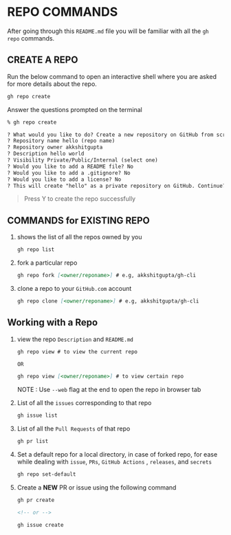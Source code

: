 # REPO COMMANDS

After going through this `README.md` file you will be familiar with all the `gh repo` commands.

## CREATE A REPO

Run the below command to open an interactive shell where you are asked for more details about the repo.

```md
gh repo create
```

Answer the questions prompted on the terminal

```md
% gh repo create

? What would you like to do? Create a new repository on GitHub from scratch
? Repository name hello (repo name)
? Repository owner akkshitgupta
? Description hello world
? Visibility Private/Public/Internal (select one)
? Would you like to add a README file? No
? Would you like to add a .gitignore? No
? Would you like to add a license? No
? This will create "hello" as a private repository on GitHub. Continue? (Y/n)
```

> Press Y to create the repo successfully

## COMMANDS for EXISTING REPO

1. shows the list of all the repos owned by you

   ```md
   gh repo list
   ```

2. fork a particular repo

   ```md
   gh repo fork [<owner/reponame>] # e.g, akkshitgupta/gh-cli
   ```

3. clone a repo to your `GitHub.com` account

   ```md
   gh repo clone [<owner/reponame>] # e.g, akkshitgupta/gh-cli
   ```

## Working with a Repo

1. view the repo `Description` and `README.md`

   ```md
   gh repo view # to view the current repo

   OR

   gh repo view [<owner/reponame>] # to view certain repo
   ```

   NOTE : Use `--web` flag at the end to open the repo in browser tab

2. List of all the `issues` corresponding to that repo

   ```md
   gh issue list
   ```

3. List of all the `Pull Requests` of that repo

   ```md
   gh pr list
   ```

4. Set a default repo for a local directory, in case of forked repo, for ease while dealing with `issue`, `PRs`, `GitHub Actions` , `releases`, and `secrets`

   ```md
   gh repo set-default
   ```

5. Create a **NEW** PR or issue using the following command

   ```md
   gh pr create

   <!-- or -->

   gh issue create
   ```

